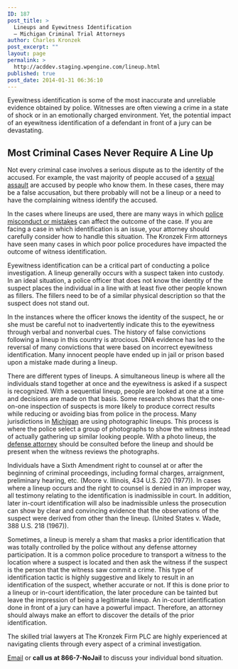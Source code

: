 ```yaml
---
ID: 187
post_title: >
  Lineups and Eyewitness Identification
  – Michigan Criminal Trial Attorneys
author: Charles Kronzek
post_excerpt: ""
layout: page
permalink: >
  http://acddev.staging.wpengine.com/lineup.html
published: true
post_date: 2014-01-31 06:36:10
---
```

Eyewitness identification is some of the most inaccurate and unreliable evidence obtained by police. Witnesses are often viewing a crime in a state of shock or in an emotionally charged environment. Yet, the potential impact of an eyewitness identification of a defendant in front of a jury can be devastating.
<h2>Most Criminal Cases Never Require A Line Up</h2>
Not every criminal case involves a serious dispute as to the identity of the accused. For example, the vast majority of people accused of a <a href="http://www.sexcrimeattorneys.com/" target="_blank">sexual assault</a> are accused by people who know them. In these cases, there may be a false accusation, but there probably will not be a lineup or a need to have the complaining witness identify the accused.

In the cases where lineups are used, there are many ways in which <a href="http://acddev.staging.wpengine.com/police-mistakes.html">police misconduct or mistakes</a> can affect the outcome of the case. If you are facing a case in which identification is an issue, your attorney should carefully consider how to handle this situation. The Kronzek Firm attorneys have seen many cases in which poor police procedures have impacted the outcome of witness identification.

Eyewitness identification can be a critical part of conducting a police investigation. A lineup generally occurs with a suspect taken into custody. In an ideal situation, a police officer that does not know the identity of the suspect places the individual in a line with at least five other people known as fillers. The fillers need to be of a similar physical description so that the suspect does not stand out.

In the instances where the officer knows the identity of the suspect, he or she must be careful not to inadvertently indicate this to the eyewitness through verbal and nonverbal cues. The history of false convictions following a lineup in this country is atrocious. DNA evidence has led to the reversal of many convictions that were based on incorrect eyewitness identification. Many innocent people have ended up in jail or prison based upon a mistake made during a lineup.

There are different types of lineups. A simultaneous lineup is where all the individuals stand together at once and the eyewitness is asked if a suspect is recognized. With a sequential lineup, people are looked at one at a time and decisions are made on that basis. Some research shows that the one-on-one inspection of suspects is more likely to produce correct results while reducing or avoiding bias from police in the process. Many jurisdictions in <a href="http://acddev.staging.wpengine.com/county-map.html">Michigan</a> are using photographic lineups. This process is where the police select a group of photographs to show the witness instead of actually gathering up similar looking people. With a photo lineup, the <a href="http://acddev.staging.wpengine.com/">defense attorney</a> should be consulted before the lineup and should be present when the witness reviews the photographs.

Individuals have a Sixth Amendment right to counsel at or after the beginning of criminal proceedings, including formal charges, arraignment, preliminary hearing, etc. (Moore v. Illinois, 434 U.S. 220 (1977)). In cases where a lineup occurs and the right to counsel is denied in an improper way, all testimony relating to the identification is inadmissible in court. In addition, later in-court identification will also be inadmissible unless the prosecution can show by clear and convincing evidence that the observations of the suspect were derived from other than the lineup. (United States v. Wade, 388 U.S. 218 (1967)).

Sometimes, a lineup is merely a sham that masks a prior identification that was totally controlled by the police without any defense attorney participation. It is a common police procedure to transport a witness to the location where a suspect is located and then ask the witness if the suspect is the person that the witness saw commit a crime. This type of identification tactic is highly suggestive and likely to result in an identification of the suspect, whether accurate or not. If this is done prior to a lineup or in-court identification, the later procedure can be tainted but leave the impression of being a legitimate lineup. An in-court identification done in front of a jury can have a powerful impact. Therefore, an attorney should always make an effort to discover the details of the prior identification.

The skilled trial lawyers at The Kronzek Firm PLC are highly experienced at navigating clients through every aspect of a criminal investigation.

<a href="http://acddev.staging.wpengine.com/contact-us.html">Email</a> or <b>call us at 866-7-NoJail</b> to discuss your individual bond situation.